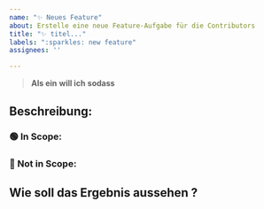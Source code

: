 ```yaml
---
name: "✨ Neues Feature"
about: Erstelle eine neue Feature-Aufgabe für die Contributors
title: "✨ titel..."
labels: ":sparkles: new feature"
assignees: ''

---
```


<!-- 8UNG! Dieses Template wird nur von den Contributors verwendet! Wenn du eine neue Funktion vorschlagen möchtest, verwende bitte das entsprechende Template! Danke :) -->
> **Als ein**
> **will ich**
> **sodass**

## Beschreibung:

### 🟢 In Scope:

### 🔴 Not in Scope:

## Wie soll das Ergebnis aussehen ?
